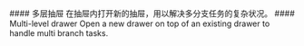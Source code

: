 <cn>
#### 多层抽屉
在抽屉内打开新的抽屉，用以解决多分支任务的复杂状况。
</cn>

<us>
#### Multi-level drawer
Open a new drawer on top of an existing drawer to handle multi branch tasks.
</us>
